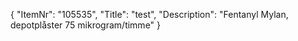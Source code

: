 {
  "ItemNr": "105535",
  "Title": "test",
  "Description": "Fentanyl Mylan, depotplåster 75 mikrogram/timme"
}